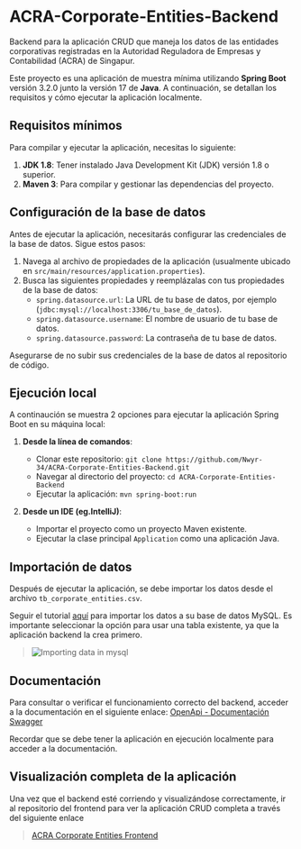 # ACRA-Corporate-Entities-Backend
Backend para la aplicación CRUD que maneja los datos de las entidades corporativas registradas en la Autoridad Reguladora de Empresas y Contabilidad (ACRA) de Singapur.

Este proyecto es una aplicación de muestra mínima utilizando **Spring Boot** versión 3.2.0 junto la versión 17 de **Java**. A continuación, se detallan los requisitos y cómo ejecutar la aplicación localmente.

## Requisitos mínimos

Para compilar y ejecutar la aplicación, necesitas lo siguiente:

1. **JDK 1.8**: Tener instalado Java Development Kit (JDK) versión 1.8 o superior.
2. **Maven 3**: Para compilar y gestionar las dependencias del proyecto.

## Configuración de la base de datos

Antes de ejecutar la aplicación, necesitarás configurar las credenciales de la base de datos. Sigue estos pasos:

1. Navega al archivo de propiedades de la aplicación (usualmente ubicado en `src/main/resources/application.properties`).
2. Busca las siguientes propiedades y reemplázalas con tus propiedades de la base de datos:
    - `spring.datasource.url`: La URL de tu base de datos, por ejemplo (`jdbc:mysql://localhost:3306/tu_base_de_datos`).
    - `spring.datasource.username`: El nombre de usuario de tu base de datos.
    - `spring.datasource.password`: La contraseña de tu base de datos.

Asegurarse de no subir sus credenciales de la base de datos al repositorio de código.

## Ejecución local

A continaución se muestra 2 opciones para ejecutar la aplicación Spring Boot en su máquina local:

1. **Desde la línea de comandos**:
   - Clonar este repositorio: `git clone https://github.com/Nwyr-34/ACRA-Corporate-Entities-Backend.git`
   - Navegar al directorio del proyecto: `cd ACRA-Corporate-Entities-Backend`
   - Ejecutar la aplicación: `mvn spring-boot:run`

2. **Desde un IDE (eg.IntelliJ)**:
   - Importar el proyecto como un proyecto Maven existente.
   - Ejecutar la clase principal `Application` como una aplicación Java.

## Importación de datos

Después de ejecutar la aplicación, se debe importar los datos desde el archivo `tb_corporate_entities.csv`. 

Seguir el tutorial [aquí](https://learnsql.com/blog/import-csv-mysql-database/) para importar los datos a su base de datos MySQL. Es importante seleccionar la opción para usar una tabla existente, ya que la aplicación backend la crea primero.

> ![Importing data in mysql](https://cdn.discordapp.com/attachments/1146191439177453601/1188777816439918602/image.png?ex=659bc29d&is=65894d9d&hm=27cdfa731ec8fffa8b205c09da3ad2893eb72ba6a9a43f234871e714a3ac1e16&)

## Documentación

Para consultar o verificar el funcionamiento correcto del backend, acceder a la documentación en el siguiente enlace: [OpenApi - Documentación Swagger](http://localhost:8080/swagger-ui/index.html)

Recordar que se debe tener la aplicación en ejecución localmente para acceder a la documentación.

## Visualización completa de la aplicación

Una vez que el backend esté corriendo y visualizándose correctamente, ir al repositorio del frontend para ver la aplicación CRUD completa a través del siguiente enlace

> [ACRA Corporate Entities Frontend](https://github.com/Nwyr-34/ACRA-Corporate-Entities-Frontend)